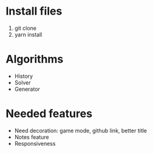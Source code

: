 # Install files

1. git clone
2. yarn install

# Algorithms

- History
- Solver
- Generator

# Needed features

- Need decoration: game mode, github link, better title
- Notes feature
- Responsiveness

